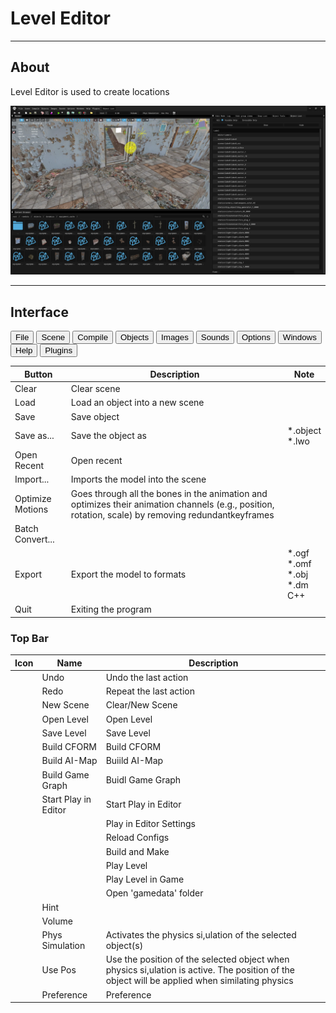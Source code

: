 # Level Editor

___

## About

Level Editor is used to create locations

![alt text](images/level-editor.png)

___

## Interface

<body>
  <link rel="stylesheet" href="tables.css">
  <script src="tables.js"></script>
  <div class="table-tabs">
    <div class="tab-buttons">
      <button class="tab-button active" onclick="openTable(event, 'File')">File</button>
      <button class="tab-button" onclick="openTable(event, 'Scene')">Scene</button>
      <button class="tab-button" onclick="openTable(event, 'Compile')">Compile</button>
      <button class="tab-button" onclick="openTable(event, 'Objects')">Objects</button>
      <button class="tab-button" onclick="openTable(event, 'Images')">Images</button>
      <button class="tab-button" onclick="openTable(event, 'Sounds')">Sounds</button>
      <button class="tab-button" onclick="openTable(event, 'Options')">Options</button>
      <button class="tab-button" onclick="openTable(event, 'Windows')">Windows</button>
      <button class="tab-button" onclick="openTable(event, 'Help')">Help</button>
      <button class="tab-button" onclick="openTable(event, 'Plugins')">Plugins</button>
    </div>
    <div id="File" class="tab-content" style="display: block;">
      <table>
        <thead>
          <tr>
            <th>Button</th>
            <th>Description</th>
            <th>Note</th>
          </tr>
        </thead>
        <tbody>
          <tr>
            <td>Clear</td>
            <td>Clear scene</td>
            <td></td>
          </tr>
          <tr>
            <td>Load</td>
            <td>Load an object into a new scene</td>
            <td></td>
          </tr>
          <tr>
            <td>Save</td>
            <td>Save object</td>
            <td></td>
          </tr>
          <tr>
            <td>Save as...</td>
            <td>Save the object as</td>
            <td>*.object <br>*.lwo</td>
          </tr>
          <tr>
            <td>Open Recent</td>
            <td>Open recent</td>
            <td></td>
          </tr>
          <tr>
            <td>Import...</td>
            <td>Imports the model into the scene</td>
            <td></td>
          </tr>
          <tr>
            <td>Optimize Motions</td>
            <td>Goes through all the bones in the animation and optimizes their animation channels (e.g., position, rotation, scale) by removing    redundantkeyframes</td>
            <td></td>
          </tr>
          <tr>
            <td>Batch Convert...</td>
            <td></td>
            <td></td>
          </tr>
          <tr>
            <td>Export</td>
            <td>Export the model to formats</td>
            <td>*.ogf<br>*.omf<br>*.obj<br>*.dm<br>C++</td>
          </tr>
          <tr>
            <td>Quit</td>
            <td>Exiting the program</td>
            <td></td>
          </tr>
        </tbody>
      </table>
    </div>
    <div id="Scene" class="tab-content" style="display: none;">
      <table>
        <thead>
          <tr>
            <th>Button</th>
            <th>Description</th>
            <th>Note</th>
          </tr></thead>
        <tbody>
          <tr>
            <td>World Properties</td>
            <td></td>
            <td></td>
          </tr>
          <tr>
            <td>Export as archive</td>
            <td></td>
            <td></td>
          </tr>
          <tr>
            <td>Validate</td>
            <td>Checks the level for errors</td>
            <td></td>
          </tr>
          <tr>
            <td>Summary info</td>
            <td>Shows information about objects in the scene</td>
            <td></td>
          </tr>
          <tr>
            <td>Highlight Texture</td>
            <td>Highlights the selected texture</td>
            <td></td>
          </tr>
          <tr>
            <td>Clear Debug Draw</td>
            <td></td>
            <td></td>
          </tr>
          <tr>
            <td>Export entire Scene as Obj</td>
            <td></td>
            <td>*.object<br>*.lwo<br>*.txt<br>*.xr<br>*.wav<br>*.obj<br>*.ltx<br>*.cpp</td>
          </tr>
          <tr>
            <td>Export selection as Obj</td>
            <td></td>
            <td>*.object<br>*.lwo<br>*.txt<br>*.xr<br>*.wav<br>*.obj<br>*.ltx<br>*.cpp</td>
          </tr>
        </tbody>
      </table>
    </div>
    <div id="Compile" class="tab-content" style="display: none;">
      <table>
        <thead>
          <tr>
            <th></th>
            <th>Description</th>
            <th>Extra</th>
            <th>Extra Description</th>
            <th>Extra</th>
            <th>Extra Description</th>
          </tr></thead>
        <tbody>
          <tr>
            <td rowspan="7">Make</td>
            <td rowspan="7"></td>
            <td>Make All</td>
            <td>Creates a [*.prj](../../../reference/file-formats/game-levels/prj.md) precompilation file</td>
            <td>-</td>
            <td>-</td>
          </tr>
          <tr>
            <td>Make Game</td>
            <td></td>
            <td>-</td>
            <td>-</td>
          </tr>
          <tr>
            <td>Make Puddles</td>
            <td></td>
            <td>-</td>
            <td>-</td>
          </tr>
          <tr>
            <td>Make Details</td>
            <td>Creates a [*.details](../../../reference/file-formats/game-levels/details.md) file</td>
            <td>-</td>
            <td>-</td>
          </tr>
          <tr>
            <td>Make HOM</td>
            <td>Creates a [*.hom](../../../reference/file-formats/game-levels/hom.md) file</td>
            <td>-</td>
            <td>-</td>
          </tr>
          <tr>
            <td>Make SOM</td>
            <td>Creates a [*.som](../../../reference/file-formats/game-levels/som.md) file</td>
            <td>-</td>
            <td>-</td>
          </tr>
          <tr>
            <td>Make AI-Map</td>
            <td>Creates a [*.ai](../../../reference/file-formats/game-levels/ai.md) file</td>
            <td>-</td>
            <td>-</td>
          </tr>
          <tr>
            <td rowspan="7">Compile</td>
            <td rowspan="7"></td>
            <td>Geometry &amp; Light</td>
            <td></td>
            <td>-</td>
            <td>-</td>
          </tr>
          <tr>
            <td>Detail Object Light</td>
            <td></td>
            <td>-</td>
            <td>-</td>
          </tr>
          <tr>
            <td rowspan="3">AI-Map</td>
            <td rowspan="3"></td>
            <td>High</td>
            <td></td>
          </tr>
          <tr>
            <td>Low</td>
            <td></td>
          </tr>
          <tr>
            <td>Verify</td>
            <td></td>
          </tr>
          <tr>
            <td rowspan="2">Spawn</td>
            <td rowspan="2"></td>
            <td>Only Current Level</td>
            <td></td>
          </tr>
          <tr>
            <td>All Levels</td>
            <td></td>
          </tr>
          <tr>
            <td>Import Error List</td>
            <td>Import Error List</td>
            <td>-</td>
            <td>-</td>
            <td>-</td>
            <td>-</td>
          </tr>
          <tr>
            <td>Import xrAI Error List</td>
            <td></td>
            <td>-</td>
            <td>-</td>
            <td>-</td>
            <td>-</td>
          </tr>
          <tr>
            <td>Export Error List</td>
            <td>Export Error List</td>
            <td>-</td>
            <td>-</td>
            <td>-</td>
            <td>-</td>
          </tr>
          <tr>
            <td>Clear Error List</td>
            <td>Clear Error List</td>
            <td>-</td>
            <td>-</td>
            <td>-</td>
            <td>-</td>
          </tr>
        </tbody>
      </table>
    </div>
    <div id="Objects" class="tab-content" style="display: none;">
      <table>
        <thead>
          <tr>
            <th>Button</th>
            <th>Description</th>
          </tr></thead>
        <tbody>
          <tr>
            <td>Library Editor</td>
            <td></td>
          </tr>
          <tr>
            <td>Multi Rename</td>
            <td></td>
          </tr>
          <tr>
            <td>Multi Replace</td>
            <td></td>
          </tr>
          <tr>
            <td>Reload</td>
            <td>Reload Objects</td>
          </tr>
        </tbody>
      </table>
    </div>
    <div id="Images" class="tab-content" style="display: none;">
      <table>
        <thead>
          <tr>
            <th>Button</th>
            <th>Description</th>
          </tr></thead>
        <tbody>
          <tr>
            <td>Image Editor</td>
            <td>Open Image Editor</td>
          </tr>
          <tr>
            <td>Reload Textures</td>
            <td>Reload Textures</td>
          </tr>
          <tr>
            <td>Synchronize Textures</td>
            <td>Updates and synchronizes textures and their previews</td>
          </tr>
          <tr>
            <td>Check New Textures</td>
            <td>Check New Textures</td>
          </tr>
          <tr>
            <td>Edit minimap</td>
            <td></td>
          </tr>
          <tr>
            <td>SyncTHM</td>
            <td></td>
          </tr>
        </tbody>
      </table>
    </div>
    <div id="Sounds" class="tab-content" style="display: none;">
      <table>
        <thead>
          <tr>
            <th>Button</th>
            <th>Description</th>
          </tr></thead>
        <tbody>
          <tr>
            <td>Sound Editor</td>
            <td>Open Sound Editor</td>
          </tr>
          <tr>
            <td>Synchronize Sounds (Soft)</td>
            <td></td>
          </tr>
          <tr>
            <td>Synchronize Sounds (Hard)</td>
            <td></td>
          </tr>
          <tr>
            <td>Refresh Environment Library</td>
            <td></td>
          </tr>
          <tr>
            <td>Refresh Environment Geometry</td>
            <td></td>
          </tr>
        </tbody>
      </table>
    </div>
    <div id="Options" class="tab-content" style="display: none;">
      <table>
        <thead>
          <tr>
            <th>Options</th>
            <th>1</th>
            <th>Description</th>
            <th>1</th>
            <th>Description</th>
          </tr></thead>
        <tbody>
          <tr>
            <td rowspan="10">Render</td>
            <td>Quality</td>
            <td></td>
            <td>-</td>
            <td>-</td>
          </tr>
          <tr>
            <td rowspan="3">Fill Mode</td>
            <td rowspan="3">Fill Mode</td>
            <td>Point</td>
            <td>Vertex point fill mode</td>
          </tr>
          <tr>
            <td>Wireframe</td>
            <td>Wireframe fill mode</td>
          </tr>
          <tr>
            <td>Solid</td>
            <td>Solid fill mode</td>
          </tr>
          <tr>
            <td rowspan="2">Shader Mode</td>
            <td rowspan="2">Shader Mode</td>
            <td>Flat</td>
            <td><a href="https://en.wikipedia.org/wiki/Shading#Flat_shading">Flat Shading</a></td>
          </tr>
          <tr>
            <td>Gouraud</td>
            <td><a href="https://en.wikipedia.org/wiki/Gouraud_shading">Gouraud Shading</a></td>
          </tr>
          <tr>
            <td>Edged Faces</td>
            <td>Enables drawing of edges (wireframe) of a 3D mesh</td>
            <td>-</td>
            <td>-</td>
          </tr>
          <tr>
            <td>RenderHW</td>
            <td>Enables GPU rendering</td>
            <td>-</td>
            <td>-</td>
          </tr>
          <tr>
            <td>Filter Linear</td>
            <td>Enables linear texture filtering</td>
            <td>-</td>
            <td>-</td>
          </tr>
          <tr>
            <td>Textures</td>
            <td>Enables texture display (TODO Not Working)</td>
            <td>-</td>
            <td>-</td>
          </tr>
          <tr>
            <td>Draw Safe Rect</td>
            <td></td>
            <td></td>
            <td>-</td>
            <td>-</td>
          </tr>
          <tr>
            <td>Draw Grid</td>
            <td>Draw viewport grid</td>
            <td>-</td>
            <td>-</td>
            <td>-</td>
          </tr>
          <tr>
            <td rowspan="3">Coordinate Axes</td>
            <td>None</td>
            <td>None</td>
            <td>-</td>
            <td>-</td>
          </tr>
          <tr>
            <td>Axis</td>
            <td><img src=../images/ca-axis.png></td>
            <td>-</td>
            <td>-</td>
          </tr>
          <tr>
            <td>Cube</td>
            <td><img src=../images/ca-cube.png></td>
            <td>-</td>
            <td>-</td>
          </tr>
          <tr>
            <td>Fog</td>
            <td>-</td>
            <td></td>
            <td>-</td>
            <td>-</td>
          </tr>
          <tr>
            <td>Mute Sounds</td>
            <td>-</td>
            <td>Mute Sounds</td>
            <td>-</td>
            <td>-</td>
          </tr>
          <tr>
            <td>Real Time</td>
            <td>-</td>
            <td>Real Time</td>
            <td>-</td>
            <td>-</td>
          </tr>
          <tr>
            <td>Stats</td>
            <td>-</td>
            <td>Displaying statistics</td>
            <td>-</td>
            <td>-</td>
          </tr>
          <tr>
            <td>Preferences</td>
            <td>-</td>
            <td>Open <a href="../editors-preference.md">Preference window</a></td>
            <td>-</td>
            <td>-</td>
          </tr>
        </tbody>
      </table>
    </div>
    <div id="Windows" class="tab-content" style="display: none;">
      <table>
        <thead>
          <tr>
            <th>Button</th>
            <th>Description</th>
          </tr></thead>
        <tbody>
          <tr>
            <td>Light Anim Editor</td>
            <td>Open Light Animation Editor</td>
          </tr>
          <tr>
            <td>Macro Editor</td>
            <td>Open Macro Editor</td>
          </tr>
          <tr>
            <td>Snap List</td>
            <td>Open Snap List window</td>
          </tr>
          <tr>
            <td>Objects Tools</td>
            <td>Open Objects Tools window</td>
          </tr>
          <tr>
            <td>Properties</td>
            <td>Open Editors Properties window</td>
          </tr>
          <tr>
            <td>Log</td>
            <td>Open Log windows</td>
          </tr>
          <tr>
            <td>Theme</td>
            <td>Open Editor Theme settings</td>
          </tr>
        </tbody>
      </table>
    </div>
    <div id="Help" class="tab-content" style="display: none;">
      <table>
        <thead>
          <tr>
            <th>Button</th>
            <th>Description</th>
          </tr></thead>
        <tbody>
          <tr>
            <td>Wiki</td>
            <td></td>
          </tr>
          <tr>
            <td>About...</td>
            <td>Open About SDK Window</td>
          </tr>
        </tbody>
      </table>
    </div>
    <div id="Plugins" class="tab-content" style="display: none;">
      <table>
        <thead>
          <tr>
            <th>Button</th>
            <th>Description</th>
          </tr></thead>
        <tbody>
          <tr>
            <td>Reinit</td>
            <td>Reinitialize all plugins</td>
          </tr>
          <tr>
            <td>Puddles Import</td>
            <td>Extract compiled puddles to editor format</td>
          </tr>
          <tr>
            <td>Restore Normal</td>
            <td>Restore normal map from bump</td>
          </tr>
          <tr>
            <td>Trees Paddins Generator (Directory to dds)</td>
            <td>This script processes DDS textures, generates padding, and saves the result in DXT3 format</td>
          </tr>
          <tr>
            <td>Trees Paddins Generator (Texture to dds)</td>
            <td>This script processes DDS textures, generates padding, and saves the result in DXT3 format</td>
          </tr>
          <tr>
            <td>Trees Paddins Generator (TGA)</td>
            <td>This script precesses DDS textures, generates padding, and saves the result in TGA format</td>
          </tr>
        </tbody>
      </table>
    </div>
  </div>
</body>

### Top Bar

| Icon | Name | Description |
|---|---|---|
|  | Undo | Undo the last action |
|  | Redo | Repeat the last action |
|  | New Scene | Clear/New Scene |
|  | Open Level | Open Level |
|  | Save Level | Save Level |
|  | Build CFORM | Build CFORM |
|  | Build AI-Map | Buiild AI-Map |
|  | Build Game Graph | Buidl Game Graph |
|  | Start Play in Editor | Start Play in Editor |
|  |  | Play in Editor Settings |
|  |  | Reload Configs |
|  |  | Build and Make |
|  |  | Play Level |
|  |  | Play Level in Game |
|  |  | Open 'gamedata' folder |
|  | Hint |  |
|  | Volume |  |
|  | Phys Simulation | Activates the physics si,ulation of the selected object(s) |
|  | Use Pos | Use the position of the selected object when physics si,ulation is active. The position of the object will be applied when similating physics |
|  | Preference | Preference |
